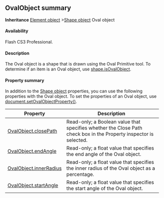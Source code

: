 ## OvalObject summary

**Inheritance** [Element object](../Element_object/element_summary.md) >[Shape object](../Shape_object/shape_summary.md) Oval object

#### Availability

Flash CS3 Professional.

#### Description

The Oval object is a shape that is drawn using the Oval Primitive tool. To determine if an item is an Oval object, use
[shape.isOvalObject](../Shape_object/shape9.md).

#### Property summary

In addition to the [Shape object](../Shape_object/shape_summary.md) properties, you can use the following properties with the Oval object. To set the properties of an Oval object, use [document.setOvalObjectProperty()](../Document_object/docum590.md).

| **Property**                                  | **Description**                                                                                                   |
|-----------------------------------------------|-------------------------------------------------------------------------------------------------------------------|
| [OvalObject.closePath](../Oval_object/OvalObject.md) | Read-only; a Boolean value that specifies whether the Close Path check box in the Property inspector is selected. |
| [OvalObject.endAngle](../Oval_object/OvalObjec1.md)          | Read-only; a float value that specifies the end angle of the Oval object.                                         |
| [OvalObject.innerRadius](../Oval_object/OvalObjec2.md)       | Read-only; a float value that specifies the inner radius of the Oval object as a percentage.                      |
| [OvalObject.startAngle](../Oval_object/OvalObjec3.md)        | Read-only; a float value that specifies the start angle of the Oval object.                                       |

<span id="OvalObject.closePath" class="anchor"></span>

